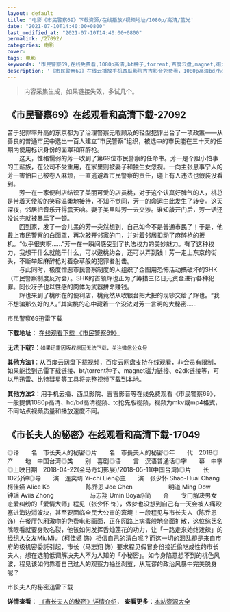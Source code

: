 ```yaml
---
layout: default
title: '电影《市民警察69》下载资源/在线播放/视频地址/1080p/高清/蓝光'
date: "2021-07-10T14:40:00+0800"
last_modified_at: "2021-07-10T14:40:00+0800"
permalink: /27092/
categories: 电影
cover:
tags: 电影
keywords: '市民警察69,在线免费看,1080p高清,bt种子,torrent,百度云盘,magnet,磁力链,迅雷下载资源'
description: '《市民警察69》在线云播放手机西瓜影院吉吉影音免费看，1080p高清bd/hd未删减完整版和tc抢先枪版，mkv/mp4格式，附带bt/torrent种子、magnet/磁力链、百度云盘、网盘资源迅雷下载链接'
---
```


>内容采集生成，如果链接失效，多试几个。


## 《市民警察69》在线观看和高清下载-27092

苦于犯罪率升高的东京都为了治理警察无暇顾及的轻型犯罪出台了一项政策&mdash;—从善良的普通市民中选出一百人建立“市民警察”组织，被选中的市民能在三十天的任期内使用标识身份的面罩和麻醉枪。<br />　　这天，性格懦弱的芳一收到了第69位市民警察的任命书。芳一是个胆小怕事的工薪族，在公司不受重用，在家里则被妻子和独生女忽视。一向主张息事宁人的芳一害怕自己被卷入麻烦，一直逃避着市民警察的责任，碰上有人违法也假装没看到。<br />　　芳一在一家便利店结识了美丽可爱的店员桃，对于这个认真好脾气的人，桃总是带着天使般的笑容温柔地接待，不知不觉间，芳一的命运由此发生了转变。这天深夜，邻居把音乐开得震天响。妻子美里叫芳一去交涉。谁知敲开门后，芳一话还没说完就被暴扁了一顿。<br />　　回到家，发了一会儿呆的芳一突然想到，自己如今不是普通市民了！于是，他戴上市民警察的白面罩，再次敲开邻家的门，并对着邻居扣动了麻醉枪的扳机。&ldquo;似乎很爽啊&hellip;…”芳一在一瞬间感受到了执法权力的美妙魅力。有了这种权力，我想干什么就能干什么，可以邀桃约会，还可以弄到钱！芳一走上东京的街头，不断举起麻醉枪对着杂草般的犯罪者射击。<br />　　与此同时，极度憎恶市民警察制度的人组织了企图用恐怖活动搞破坏的SHK（市民警察制度反对会）。SHK的首领辉也正为了筹措三亿日元资金进行各种犯罪。同伙冴子也以性感的肉体为武器拼命赚钱。<br />　　辉也来到了桃所在的便利店，桃竟然从收银台把大把的现钞交给了辉也。&ldquo;我不想骗那么好的人。&rdquo;其实桃的心中藏着一个没法对芳一言明的大秘密&hellip;…


市民警察69迅雷下载

**下载地址**： [在线观看下载 《市民警察69》](https://www.993dy.com//vod-detail-id-21233.html) 


**无法下载?**：`如果迅雷因版权原因无法下载，关注微信公众号 `

**其他方法1**：从百度云网盘下载视频，百度云网盘支持在线观看，非会员有限制，如果能找到迅雷下载链接、bt/torrent种子、magnet磁力链接、e2dk链接等，可以用迅雷、比特彗星等工具将完整视频下载到本地。

**其他方法2**：用手机云播、西瓜影院、吉吉影音等在线免费观看《市民警察69》，一般提供1080p高清、hd/bd高清视频、tc抢先版视频，视频为mkv或mp4格式，不同站点视频质量和播放速度不同。


## 《市长夫人的秘密》在线观看和高清下载-17049

◎译　　名　市长夫人的秘密◎片　　名　市長夫人的秘密◎年　　代　2018◎产　　地　中国台湾◎类　　别　喜剧◎语　　言　汉语普通话◎字　　幕　中字◎上映日期　2018-04-22(金马奇幻影展)/2018-05-11(中国台湾)◎片　　长　102分钟◎导　　演　连奕琦 Yi-chi Lien◎主　　演　张少怀 Shao-Huai Chang　　　　　　柯佳嬿 Alice Ko　　　　　　陈乔恩 Joe Chen　　　　　　明道 Ming Dow　　　　　　钟瑶 Aviis Zhong　　　　　　马志翔 Umin Boya◎简　　介　　专门解决男女恋爱纠纷的「爱情大师」程见（张少怀 饰），做梦也没想到自己有一天会被人痛殴塞进海边消波块，甚至要面临全民大公审的窘境！一段程见与市长夫人（陈乔恩 饰）在餐厅包厢激吻的免费电影画面，正在网路上病毒般地全面扩散，这位综艺名嘴眼看就要身败名裂，他该如何发挥舌灿莲花的功力，让「一路走来始终泼辣」的经纪人女友MiuMiu（柯佳嬿 饰）相信自己的清白呢？而这一切的溷乱却是来自市府的极机密委託引起，市长（马志翔 饰）要求程见假冒身份接近偷吃成性的市长夫人，想在选前低调解决夫人不为人知的「小秘密」。如今身陷意想不到的桃色风波，程见该如何靠着自己过人的观察力抽丝剥茧，从荒谬的政治风暴中完美脱身呢？


市长夫人的秘密迅雷下载

**详情查看**： [《市长夫人的秘密》详情介绍](/movie/17049/)， **查看更多**：[本站资源大全](/movie/t/all/)

